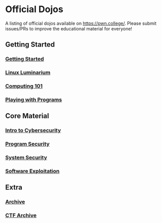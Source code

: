 # Official Dojos
A listing of official dojos available on https://pwn.college/. 
Please submit issues/PRs to improve the educational material for everyone!


## Getting Started
### [Getting Started](https://github.com/pwncollege/welcome-dojo)
### [Linux Luminarium](https://github.com/pwncollege/linux-luminarium)
### [Computing 101](https://github.com/pwncollege/computing-101)
### [Playing with Programs](https://github.com/pwncollege/fundamentals-dojo)

## Core Material
### [Intro to Cybersecurity](https://github.com/pwncollege/intro-to-cybersecurity-dojo)
### [Program Security](https://github.com/pwncollege/program-security-dojo)
### [System Security](https://github.com/pwncollege/system-security-dojo)
### [Software Exploitation](https://github.com/pwncollege/software-exploitation-dojo)

## Extra
### [Archive](https://github.com/pwncollege/archive-dojo)
### [CTF Archive](https://github.com/pwncollege/ctf-archive)
